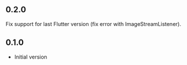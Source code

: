 ## 0.2.0

Fix support for last Flutter version (fix error with ImageStreamListener).

## 0.1.0

- Initial version
